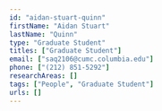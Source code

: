 ```yaml
---
id: "aidan-stuart-quinn"
firstName: "Aidan Stuart"
lastName: "Quinn"
type: "Graduate Student"
titles: ["Graduate Student"]
email: ["saq2106@cumc.columbia.edu"]
phone: ["(212) 851-5292"]
researchAreas: []
tags: ["People", "Graduate Student"]
urls: []
---
```

